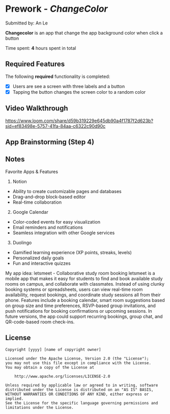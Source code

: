 # Prework - *ChangeColor*

Submitted by: An Le 

**Changecolor** is an app that change the app background color when click a button

Time spent: **4** hours spent in total

## Required Features

The following **required** functionality is completed:

- [x] Users are see a screen with three labels and a button
- [x] Tapping the button changes the screen color to a random color
 
## Video Walkthrough

https://www.loom.com/share/d59b319229e645db90a4f1787f2d623b?sid=ef83498e-5757-41fa-84aa-c6322c90d90c 

## App Brainstorming (Step 4)

## Notes

Favorite Apps & Features
1. Notion
- Ability to create customizable pages and databases
- Drag-and-drop block-based editor
- Real-time collaboration

2. Google Calendar
- Color-coded events for easy visualization
- Email reminders and notifications
- Seamless integration with other Google services

3. Duolingo
- Gamified learning experience (XP points, streaks, levels)
- Personalized daily goals
- Fun and interactive quizzes

My app idea: letsmeet - Collaborative study room booking 
letsmeet is a mobile app that makes it easy for students to find and book available study rooms on campus, and collaborate with classmates. Instead of using clunky booking systems or spreadsheets, users can view real-time room availability, request bookings, and coordinate study sessions all from their phone. Features include a booking calendar, smart room suggestions based on group size and time preferences, RSVP-based group invitations, and push notifications for booking confirmations or upcoming sessions. In future versions, the app could support recurring bookings, group chat, and QR-code-based room check-ins.
  
## License

    Copyright [yyyy] [name of copyright owner]

    Licensed under the Apache License, Version 2.0 (the "License");
    you may not use this file except in compliance with the License.
    You may obtain a copy of the License at

        http://www.apache.org/licenses/LICENSE-2.0

    Unless required by applicable law or agreed to in writing, software
    distributed under the License is distributed on an "AS IS" BASIS,
    WITHOUT WARRANTIES OR CONDITIONS OF ANY KIND, either express or implied.
    See the License for the specific language governing permissions and
    limitations under the License.
